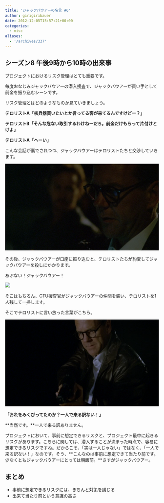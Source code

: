```yaml
---
title: 'ジャックバウアーの名言 #6'
author: girigiribauer
date: 2012-12-05T15:57:21+00:00
categories:
  - misc
aliases:
  - '/archives/337'
---
```

## シーズン8 午後9時から10時の出来事

プロジェクトにおけるリスク管理はとても重要です。

毎度おなじみジャックバウアーの潜入捜査で、ジャックバウアーが買い手として前金を振り込むシーンです。

リスク管理とはどのようなものか見ていきましょう。

**テロリストA「核兵器買いたいとか言ってる客が来てるんですけどー？」**

**テロリストB「そんな危ない取引するわけねーだろ。前金だけもらって片付けとけよ」**

**テロリストA「へーい」**

こんな会話が裏でされつつ、ジャックバウアーはテロリストたちと交渉していきます。

![テロリストA「へーい」][1]

その後、ジャックバウアーが口座に振り込むと、テロリストたちが豹変してジャックバウアーを殺しにかかります。

あぶない！ジャックバウアー！

![][2]

そこはもちろん、CTU捜査官がジャックバウアーの仲間を装い、テロリストを1人残して一掃します。

そこでテロリストに言い放った言葉がこちら。

![ 「おれをみくびってたのか？一人で来る訳ない！」][3]

**「おれをみくびってたのか？一人で来る訳ない！」**

**当然です。**一人で来る訳ありません。

プロジェクトにおいて、事前に想定できるリスクと、プロジェクト最中に起きるリスクがあります。こちらに関しては、潜入することが決まった時点で、容易に想定できるリスクですね。だからこそ、「実は一人じゃない」ではなく、「一人で来る訳ない！」なのです。そう、**こんなのは事前に想定できて当たり前です。少なくともジャックバウアーにとっては朝飯前。**さすがジャックバウアー。

## まとめ

  * 事前に想定できるリスクには、きちんと対策を講じる
  * 出来て当たり前という意識の高さ

 [1]: /img/2012/12/24advent06-012.png
 [2]: /img/2012/12/24advent06-022.png
 [3]: /img/2012/12/24advent06-032.png

